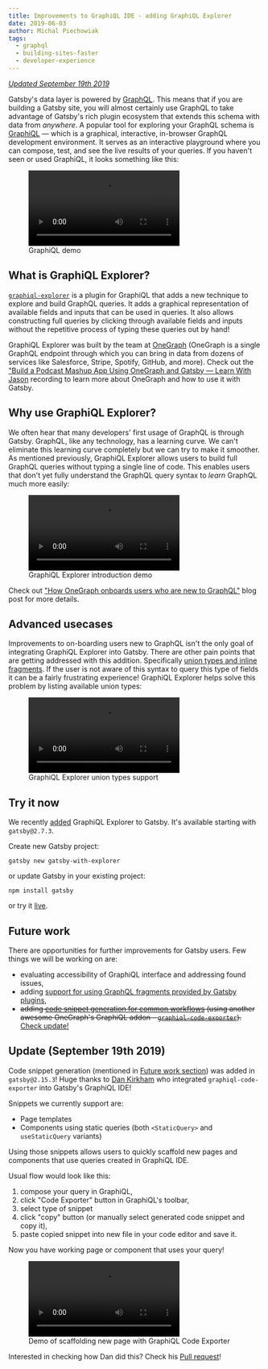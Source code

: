 ```yaml
---
title: Improvements to GraphiQL IDE - adding GraphiQL Explorer
date: 2019-06-03
author: Michal Piechowiak
tags:
  - graphql
  - building-sites-faster
  - developer-experience
---
```


[_Updated September 19th 2019_](#update-september-19th-2019)

Gatsby's data layer is powered by [GraphQL](https://graphql.org/). This means that if you are building a Gatsby site, you will almost certainly use GraphQL to take advantage of Gatsby's rich plugin ecosystem that extends this schema with data from _anywhere_. A popular tool for exploring your GraphQL schema is [GraphiQL](https://github.com/graphql/graphiql) — which is a graphical, interactive, in-browser GraphQL development environment. It serves as an interactive playground where you can compose, test, and see the live results of your queries. If you haven't seen or used GraphiQL, it looks something like this:

<figure>
  <video controls="controls" autoplay="false">
    <source type="video/mp4" src="/graphiql-explore.mp4" />
    <p>Your browser does not support the video element.</p>
  </video>
  <figcaption>GraphiQL demo</figcaption>
</figure>

## What is GraphiQL Explorer?

[`graphiql-explorer`](https://github.com/OneGraph/graphiql-explorer) is a plugin for GraphiQL that adds a new technique to explore and build GraphQL queries. It adds a graphical representation of available fields and inputs that can be used in queries. It also allows constructing full queries by clicking through available fields and inputs without the repetitive process of typing these queries out by hand!

GraphiQL Explorer was built by the team at [OneGraph](https://www.onegraph.com/) (OneGraph is a single GraphQL endpoint through which you can bring in data from dozens of services like Salesforce, Stripe, Spotify, GitHub, and more). Check out the ["Build a Podcast Mashup App Using OneGraph and Gatsby — Learn With Jason](https://www.youtube.com/watch?v=10jeoEWy-8g&list=PLz8Iz-Fnk_eTpvd49Sa77NiF8Uqq5Iykx&index=25&t=0s) recording to learn more about OneGraph and how to use it with Gatsby.

## Why use GraphiQL Explorer?

We often hear that many developers' first usage of GraphQL is through Gatsby. GraphQL, like any technology, has a learning curve. We can't eliminate this learning curve completely but we can try to make it smoother. As mentioned previously, GraphiQL Explorer allows users to build full GraphQL queries without typing a single line of code. This enables users that don't yet fully understand the GraphQL query syntax to _learn_ GraphQL much more easily:

<figure>
  <video controls="controls" autoplay="false">
    <source type="video/mp4" src="./graphiql-explorer-demo.mp4" />
    <p>Your browser does not support the video element.</p>
  </video>
  <figcaption>GraphiQL Explorer introduction demo</figcaption>
</figure>

Check out ["How OneGraph onboards users who are new to GraphQL"](https://www.onegraph.com/blog/2019/01/24/How_OneGraph_onboards_users_new_to_GraphQL.html) blog post for more details.

## Advanced usecases

Improvements to on-boarding users new to GraphQL isn't the only goal of integrating GraphiQL Explorer into Gatsby. There are other pain points that are getting addressed with this addition. Specifically [union types and inline fragments](https://graphql.org/learn/queries/#inline-fragments). If the user is not aware of this syntax to query this type of fields it can be a fairly frustrating experience! GraphiQL Explorer helps solve this problem by listing available union types:

<figure>
  <video controls="controls" autoplay="false">
    <source type="video/mp4" src="./graphiql-explorer-union-demo.mp4" />
    <p>Your browser does not support the video element.</p>
  </video>
  <figcaption>GraphiQL Explorer union types support</figcaption>
</figure>

## Try it now

We recently [added](https://github.com/gatsbyjs/gatsby/pull/14280) GraphiQL Explorer to Gatsby. It's available starting with `gatsby@2.7.3`.

Create new Gatsby project:

```shell
gatsby new gatsby-with-explorer
```

or update Gatsby in your existing project:

```shell
npm install gatsby
```

or try it [live](https://gatsby-1774317511.gtsb.io/___graphql?explorerIsOpen=true).

## Future work

There are opportunities for further improvements for Gatsby users. Few things we will be working on are:

-   evaluating accessibility of GraphiQL interface and addressing found issues,
-   adding [support for using GraphQL fragments provided by Gatsby plugins](https://github.com/gatsbyjs/gatsby/issues/14371),
-   ~~adding [code snippet generation for common workflows](https://github.com/gatsbyjs/gatsby/issues/14476) (using another awesome OneGraph's GraphiQL addon - [`graphiql-code-exporter`](https://github.com/OneGraph/graphiql-code-exporter)).~~ [Check update!](#update-september-19th-2019)

## Update (September 19th 2019)

Code snippet generation (mentioned in [Future work section](#future-work)) was added in `gatsby@2.15.3`! Huge thanks to [Dan Kirkham](https://twitter.com/herecydev) who integrated `graphiql-code-exporter` into Gatsby's GraphiQL IDE!

Snippets we currently support are:

-   Page templates
-   Components using static queries (both `<StaticQuery>` and `useStaticQuery` variants)

Using those snippets allows users to quickly scaffold new pages and components that use queries created in GraphiQL IDE.

Usual flow would look like this:

1.  compose your query in GraphiQL,
2.  click "Code Exporter" button in GraphiQL's toolbar,
3.  select type of snippet
4.  click "copy" button (or manually select generated code snippet and copy it),
5.  paste copied snippet into new file in your code editor and save it.

Now you have working page or component that uses your query!

<figure>
  <video controls="controls" autoplay="false">
    <source type="video/mp4" src="./graphiql-exporter-demo.mp4" />
    <p>Your browser does not support the video element.</p>
  </video>
  <figcaption>Demo of scaffolding new page with GraphiQL Code Exporter</figcaption>
</figure>

Interested in checking how Dan did this? Check his [Pull request](https://github.com/gatsbyjs/gatsby/pull/17120)!
